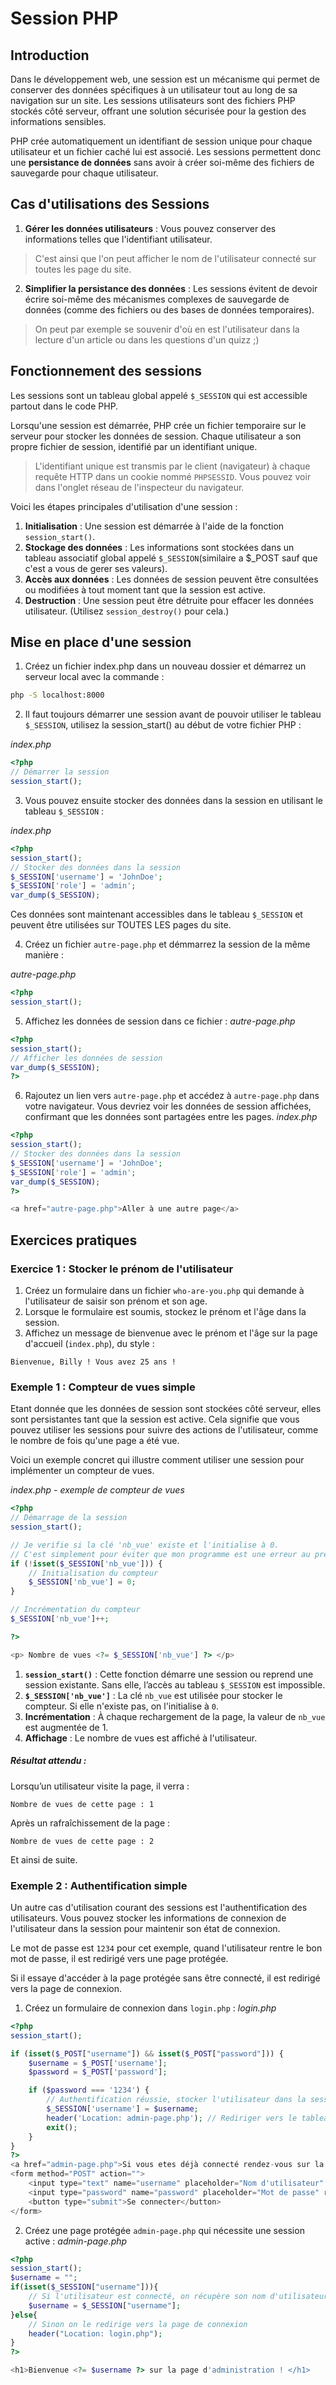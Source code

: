# Session PHP

## Introduction

Dans le développement web, une session est un mécanisme qui permet de conserver des données spécifiques à un utilisateur tout au long de sa navigation sur un site. Les sessions utilisateurs sont des fichiers PHP stockés côté serveur, offrant une solution sécurisée pour la gestion des informations sensibles.

PHP crée automatiquement un identifiant de session unique pour chaque utilisateur et un fichier caché lui est associé. Les sessions permettent donc une **persistance de données** sans avoir à créer soi-même des fichiers de sauvegarde pour chaque utilisateur.


## Cas d'utilisations des Sessions

1. **Gérer les données utilisateurs** : Vous pouvez conserver des informations telles que l'identifiant utilisateur.
> C'est ainsi que l'on peut afficher le nom de l'utilisateur connecté sur toutes les page du site.
2. **Simplifier la persistance des données** : Les sessions évitent de devoir écrire soi-même des mécanismes complexes de sauvegarde de données (comme des fichiers ou des bases de données temporaires).
> On peut par exemple se souvenir d'où en est l'utilisateur dans la lecture d'un article ou dans les questions d'un quizz ;)

## Fonctionnement des sessions

Les sessions sont un tableau global appelé `$_SESSION` qui est accessible partout dans le code PHP. 

Lorsqu'une session est démarrée, PHP crée un fichier temporaire sur le serveur pour stocker les données de session. Chaque utilisateur a son propre fichier de session, identifié par un identifiant unique.

> L'identifiant unique est transmis par le client (navigateur) à chaque requête HTTP dans un cookie nommé `PHPSESSID`. Vous pouvez voir dans l'onglet réseau de l'inspecteur du navigateur.


 Voici les étapes principales d'utilisation d'une session :
1. **Initialisation** : Une session est démarrée à l'aide de la fonction `session_start()`.
2. **Stockage des données** : Les informations sont stockées dans un tableau associatif global appelé `$_SESSION`(similaire a $_POST sauf que c'est a vous de gerer ses valeurs).
3. **Accès aux données** : Les données de session peuvent être consultées ou modifiées à tout moment tant que la session est active.
4. **Destruction** : Une session peut être détruite pour effacer les données utilisateur. (Utilisez `session_destroy()` pour cela.)

## Mise en place d'une session

1. Créez un fichier index.php dans un nouveau dossier et démarrez un serveur local avec la commande :
```bash
php -S localhost:8000
```

2. Il faut toujours démarrer une session avant de pouvoir utiliser le tableau `$_SESSION`, utilisez la session_start() au début de votre fichier PHP :

*index.php*
```php
<?php
// Démarrer la session
session_start();

```

3. Vous pouvez ensuite stocker des données dans la session en utilisant le tableau `$_SESSION` :

*index.php*
```php
<?php
session_start();
// Stocker des données dans la session
$_SESSION['username'] = 'JohnDoe';
$_SESSION['role'] = 'admin';
var_dump($_SESSION);
```

Ces données sont maintenant accessibles dans le tableau `$_SESSION` et peuvent être utilisées sur TOUTES LES pages du site.

4. Créez un fichier `autre-page.php` et démmarrez la session de la même manière :

*autre-page.php*
```php
<?php
session_start();
```
5. Affichez les données de session dans ce fichier :
*autre-page.php*
```php
<?php
session_start();
// Afficher les données de session
var_dump($_SESSION);
?>
```

6. Rajoutez un lien vers `autre-page.php` et accédez à `autre-page.php` dans votre navigateur. Vous devriez voir les données de session affichées, confirmant que les données sont partagées entre les pages.
*index.php*
```php
<?php
session_start();
// Stocker des données dans la session
$_SESSION['username'] = 'JohnDoe';
$_SESSION['role'] = 'admin';
var_dump($_SESSION);
?>

<a href="autre-page.php">Aller à une autre page</a>
```
## Exercices pratiques

### Exercice 1 : Stocker le prénom de l'utilisateur

1. Créez un formulaire dans un fichier `who-are-you.php` qui demande à l'utilisateur de saisir son prénom et son age.
2. Lorsque le formulaire est soumis, stockez le prénom et l'âge dans la session.
3. Affichez un message de bienvenue avec le prénom et l'âge sur la page d'accueil (`index.php`), du style :
```
Bienvenue, Billy ! Vous avez 25 ans !
```

### Exemple 1 : Compteur de vues simple

Etant donnée que les données de session sont stockées côté serveur, elles sont persistantes tant que la session est active. Cela signifie que vous pouvez utiliser les sessions pour suivre des actions de l'utilisateur, comme le nombre de fois qu'une page a été vue.

Voici un exemple concret qui illustre comment utiliser une session pour implémenter un compteur de vues.

*index.php - exemple de compteur de vues*
```php
<?php
// Démarrage de la session
session_start();

// Je verifie si la clé 'nb_vue' existe et l'initialise à 0. 
// C'est simplement pour éviter que mon programme est une erreur au premier chargement de page.
if (!isset($_SESSION['nb_vue'])) {
    // Initialisation du compteur
    $_SESSION['nb_vue'] = 0;
}

// Incrémentation du compteur
$_SESSION['nb_vue']++;

?>

<p> Nombre de vues <?= $_SESSION['nb_vue'] ?> </p>
```
1. **`session_start()`** : Cette fonction démarre une session ou reprend une session existante. Sans elle, l’accès au tableau `$_SESSION` est impossible.
2. **`$_SESSION['nb_vue']`** : La clé `nb_vue` est utilisée pour stocker le compteur. Si elle n'existe pas, on l'initialise à `0`.
3. **Incrémentation** : À chaque rechargement de la page, la valeur de `nb_vue` est augmentée de 1.
4. **Affichage** : Le nombre de vues est affiché à l'utilisateur.

##### Résultat attendu :
Lorsqu’un utilisateur visite la page, il verra :
```
Nombre de vues de cette page : 1
```
Après un rafraîchissement de la page :
```
Nombre de vues de cette page : 2
```
Et ainsi de suite.

### Exemple 2 : Authentification simple
Un autre cas d'utilisation courant des sessions est l'authentification des utilisateurs. Vous pouvez stocker les informations de connexion de l'utilisateur dans la session pour maintenir son état de connexion.

Le mot de passe est `1234` pour cet exemple, quand l'utilisateur rentre le bon mot de passe, il est redirigé vers une page protégée.

Si il essaye d'accéder à la page protégée sans être connecté, il est redirigé vers la page de connexion.

1. Créez un formulaire de connexion dans `login.php` :
*login.php*
```php
<?php
session_start();

if (isset($_POST["username"]) && isset($_POST["password"])) {
    $username = $_POST['username'];
    $password = $_POST['password'];

    if ($password === '1234') {
        // Authentification réussie, stocker l'utilisateur dans la session
        $_SESSION['username'] = $username;
        header('Location: admin-page.php'); // Rediriger vers le tableau de bord
        exit();
    }
}
?>
<a href="admin-page.php">Si vous etes déjà connecté rendez-vous sur la page admin</a>
<form method="POST" action="">
    <input type="text" name="username" placeholder="Nom d'utilisateur" required>
    <input type="password" name="password" placeholder="Mot de passe" required>
    <button type="submit">Se connecter</button>
</form>
```
2. Créez une page protégée `admin-page.php` qui nécessite une session active :
*admin-page.php*
```php
<?php 
session_start();
$username = "";
if(isset($_SESSION["username"])){
    // Si l'utilisateur est connecté, on récupère son nom d'utilisateur
    $username = $_SESSION["username"];
}else{
    // Sinon on le redirige vers la page de connexion
    header("Location: login.php");
}
?>

<h1>Bienvenue <?= $username ?> sur la page d'administration ! </h1>
```
